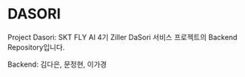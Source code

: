 # DASORI
Project Dasori: SKT FLY AI 4기 Ziller DaSori 서비스 프로젝트의 Backend Repository입니다.

Backend: 김다은, 문정현, 이가경